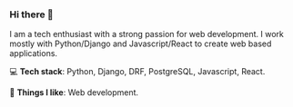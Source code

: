 ### Hi there 👋


I am a tech enthusiast with a strong passion for web development. I work mostly with Python/Django and Javascript/React to create web based applications. 

💻 **Tech stack**: Python, Django, DRF, PostgreSQL, Javascript, React.

💪 **Things I like**: Web development.

